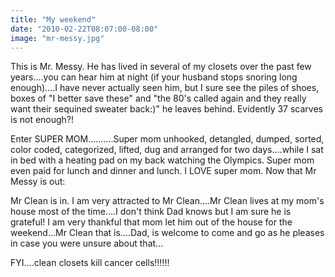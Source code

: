 ```yaml
---
title: "My weekend"
date: "2010-02-22T08:07:00-08:00"
image: "mr-messy.jpg"
---
```


This is Mr. Messy. He has lived in several of my closets over the past few years....you can hear him at night (if your husband stops snoring long enough)....I have never actually seen him, but I sure see the piles of shoes, boxes of "I better save these" and "the 80's called again and they really want their sequined sweater back:)" he leaves behind. Evidently 37 scarves is not enough?!

Enter SUPER MOM..........Super mom unhooked, detangled, dumped, sorted, color coded, categorized, lifted, dug and arranged for two days....while I sat in bed with a heating pad on my back watching the Olympics. Super mom even paid for lunch and dinner and lunch. I LOVE super mom. 
Now that Mr Messy is out:


Mr Clean is in. I am very attracted to Mr Clean....Mr Clean lives at my mom's house most of the time....I don't think Dad knows but I am sure he is grateful! I am very thankful that mom let him out of the house for the weekend...Mr Clean that is....Dad, is welcome to come and go as he pleases in case you were unsure about that...

FYI....clean closets kill cancer cells!!!!!!